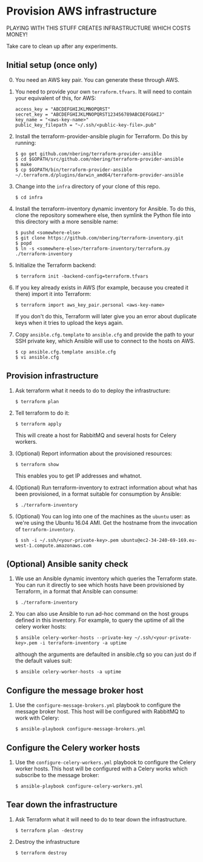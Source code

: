 # Provision AWS infrastructure

PLAYING WITH THIS STUFF CREATES INFRASTRUCTURE WHICH COSTS MONEY!

Take care to clean up after any experiments.

## Initial setup (once only)

0. You need an AWS key pair. You can generate these through AWS.

1. You need to provide your own `terraform.tfvars`. It will need to contain
   your equivalent of this, for AWS:

       access_key = "ABCDEFGHIJKLMNOPQRST"
       secret_key = "ABCDEFGHIJKLMNOPQRST123456789ABCDEFGGHIJ"
       key_name = "<aws-key-name>"
       public_key_filepath = "~/.ssh/<public-key-file>.pub"

2. Install the terraform-provider-ansible plugin for Terraform. Do this by
   running:

       $ go get github.com/nbering/terraform-provider-ansible
       $ cd $GOPATH/src/github.com/nbering/terraform-provider-ansible
       $ make
       $ cp $GOPATH/bin/terraform-provider-ansible ~/.terraform.d/plugins/darwin_amd64/terraform-provider-ansible

3. Change into the `infra` directory of your clone of this repo.

       $ cd infra

4. Install the terraform-inventory dynamic inventory for Ansible. To do this,
   clone the repository somewhere else, then symlink the Python file into this
   directory with a more sensible name:

       $ pushd <somewhere-else>
       $ git clone https://github.com/nbering/terraform-inventory.git
       $ popd
       $ ln -s <somewhere-else>/terraform-inventory/terraform.py ./terraform-inventory

5. Initialize the Terraform backend:

       $ terraform init -backend-config=terraform.tfvars

6. If you key already exists in AWS (for example, because you created it there)
   import it into Terraform:

       $ terraform import aws_key_pair.personal <aws-key-name>

   If you don't do this, Terraform will later give you an error about
   duplicate keys when it tries to upload the keys again.

6. Copy `ansible.cfg.template` to `ansible.cfg` and provide the path to your
   SSH private key, which Ansible will use to connect to the hosts on AWS.

       $ cp ansible.cfg.template ansible.cfg
       $ vi ansible.cfg


## Provision infrastructure

1. Ask terraform what it needs to do to deploy the infrastructure:

       $ terraform plan

2. Tell terraform to do it:

       $ terraform apply

   This will create a host for RabbitMQ and several hosts for Celery workers.

3. (Optional) Report information about the provisioned resources:

       $ terraform show

   This enables you to get IP addresses and whatnot.

4. (Optional) Run terraform-inventory to extract information about what has been
   provisioned, in a format suitable for consumption by Ansible:

       $ ./terraform-inventory

5. (Optional) You can log into one of the machines as the `ubuntu` user:
   as we're using the Ubuntu 16.04 AMI. Get the hostname from the invocation of
   `terraform-inventory`.

       $ ssh -i ~/.ssh/<your-private-key>.pem ubuntu@ec2-34-240-69-169.eu-west-1.compute.amazonaws.com


## (Optional) Ansible sanity check

1. We use an Ansible dynamic inventory which queries the Terraform state. You
   can run it directly to see which hosts have been provisioned by Terraform,
   in a format that Ansible can consume:

       $ ./terraform-inventory

2. You can also use Ansible to run ad-hoc command on the host groups defined in
   this inventory. For example, to query the uptime of all the celery worker
   hosts:

       $ ansible celery-worker-hosts --private-key ~/.ssh/<your-private-key>.pem -i terraform-inventory -a uptime

   although the arguments are defaulted in ansible.cfg so you can just do if the
   default values suit:

       $ ansible celery-worker-hosts -a uptime


## Configure the message broker host

1. Use the `configure-message-brokers.yml` playbook to configure the message
   broker host. This host will be configured with RabbitMQ to work with Celery:

       $ ansible-playbook configure-message-brokers.yml


## Configure the Celery worker hosts

1. Use the `configure-celery-workers.yml` playbook to configure the Celery
   worker hosts. This host will be configured with a Celery works which
   subscribe to the message broker:

       $ ansible-playbook configure-celery-workers.yml


## Tear down the infrastructure

1. Ask Terraform what it will need to do to tear down the infrastructure.

       $ terraform plan -destroy

2. Destroy the infrastructure

       $ terraform destroy
